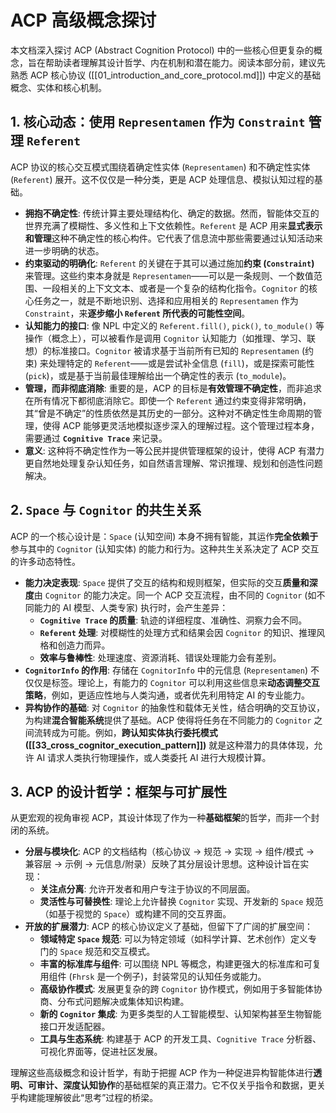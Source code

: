 # ACP 高级概念探讨

本文档深入探讨 ACP (Abstract Cognition Protocol) 中的一些核心但更复杂的概念，旨在帮助读者理解其设计哲学、内在机制和潜在能力。阅读本部分前，建议先熟悉 ACP 核心协议 ([[01_introduction_and_core_protocol.md]]) 中定义的基础概念、实体和核心机制。

## 1. 核心动态：使用 `Representamen` 作为 `Constraint` 管理 `Referent`

ACP 协议的核心交互模式围绕着确定性实体 (`Representamen`) 和不确定性实体 (`Referent`) 展开。这不仅仅是一种分类，更是 ACP 处理信息、模拟认知过程的基础。

*   **拥抱不确定性**: 传统计算主要处理结构化、确定的数据。然而，智能体交互的世界充满了模糊性、多义性和上下文依赖性。`Referent` 是 ACP 用来**显式表示和管理**这种不确定性的核心构件。它代表了信息流中那些需要通过认知活动来进一步明确的状态。
*   **约束驱动的明确化**: `Referent` 的关键在于其可以通过施加**约束 (`Constraint`)** 来管理。这些约束本身就是 `Representamen`——可以是一条规则、一个数值范围、一段相关的上下文文本、或者是一个复杂的结构化指令。`Cognitor` 的核心任务之一，就是不断地识别、选择和应用相关的 `Representamen` 作为 `Constraint`，来**逐步缩小 `Referent` 所代表的可能性空间**。
*   **认知能力的接口**: 像 NPL 中定义的 `Referent.fill()`, `pick()`, `to_module()` 等操作（概念上），可以被看作是调用 `Cognitor` 认知能力（如推理、学习、联想）的标准接口。`Cognitor` 被请求基于当前所有已知的 `Representamen` (约束) 来处理特定的 `Referent`——或是尝试补全信息 (`fill`)，或是探索可能性 (`pick`)，或是基于当前最佳理解给出一个确定性的表示 (`to_module`)。
*   **管理，而非彻底消除**: 重要的是，ACP 的目标是**有效管理不确定性**，而非追求在所有情况下都彻底消除它。即使一个 `Referent` 通过约束变得非常明确，其“曾是不确定”的性质依然是其历史的一部分。这种对不确定性生命周期的管理，使得 ACP 能够更灵活地模拟逐步深入的理解过程。这个管理过程本身，需要通过 **`Cognitive Trace`** 来记录。
*   **意义**: 这种将不确定性作为一等公民并提供管理框架的设计，使得 ACP 有潜力更自然地处理复杂认知任务，如自然语言理解、常识推理、规划和创造性问题解决。

## 2. `Space` 与 `Cognitor` 的共生关系

ACP 的一个核心设计是：`Space` (认知空间) 本身不拥有智能，其运作**完全依赖于**参与其中的 `Cognitor` (认知实体) 的能力和行为。这种共生关系决定了 ACP 交互的许多动态特性。

*   **能力决定表现**: `Space` 提供了交互的结构和规则框架，但实际的交互**质量和深度**由 `Cognitor` 的能力决定。同一个 ACP 交互流程，由不同的 `Cognitor` (如不同能力的 AI 模型、人类专家) 执行时，会产生差异：
    *   **`Cognitive Trace` 的质量**: 轨迹的详细程度、准确性、洞察力会不同。
    *   **`Referent` 处理**: 对模糊性的处理方式和结果会因 `Cognitor` 的知识、推理风格和创造力而异。
    *   **效率与鲁棒性**: 处理速度、资源消耗、错误处理能力会有差别。
*   **`CognitorInfo` 的作用**: 存储在 `CognitorInfo` 中的元信息 (`Representamen`) 不仅仅是标签。理论上，有能力的 `Cognitor` 可以利用这些信息来**动态调整交互策略**，例如，更适应性地与人类沟通，或者优先利用特定 AI 的专业能力。
*   **异构协作的基础**: 对 `Cognitor` 的抽象性和载体无关性，结合明确的交互协议，为构建**混合智能系统**提供了基础。ACP 使得将任务在不同能力的 `Cognitor` 之间流转成为可能。例如，**跨认知实体执行委托模式 ([[33_cross_cognitor_execution_pattern]])** 就是这种潜力的具体体现，允许 AI 请求人类执行物理操作，或人类委托 AI 进行大规模计算。

## 3. ACP 的设计哲学：框架与可扩展性

从更宏观的视角审视 ACP，其设计体现了作为一种**基础框架**的哲学，而非一个封闭的系统。

*   **分层与模块化**: ACP 的文档结构（核心协议 -> 规范 -> 实现 -> 组件/模式 -> 兼容层 -> 示例 -> 元信息/附录）反映了其分层设计思想。这种设计旨在实现：
    *   **关注点分离**: 允许开发者和用户专注于协议的不同层面。
    *   **灵活性与可替换性**: 理论上允许替换 `Cognitor` 实现、开发新的 `Space` 规范（如基于视觉的 `Space`）或构建不同的交互界面。
*   **开放的扩展潜力**: ACP 的核心协议定义了基础，但留下了广阔的扩展空间：
    *   **领域特定 `Space` 规范**: 可以为特定领域（如科学计算、艺术创作）定义专门的 `Space` 规范和交互模式。
    *   **丰富的标准库与组件**: 可以围绕 NPL 等概念，构建更强大的标准库和可复用组件 (`Fhrsk` 是一个例子)，封装常见的认知任务或能力。
    *   **高级协作模式**: 发展更复杂的跨 `Cognitor` 协作模式，例如用于多智能体协商、分布式问题解决或集体知识构建。
    *   **新的 `Cognitor` 集成**: 为更多类型的人工智能模型、认知架构甚至生物智能接口开发适配器。
    *   **工具与生态系统**: 构建基于 ACP 的开发工具、`Cognitive Trace` 分析器、可视化界面等，促进社区发展。

理解这些高级概念和设计哲学，有助于把握 ACP 作为一种促进异构智能体进行**透明、可审计、深度认知协作**的基础框架的真正潜力。它不仅关乎指令和数据，更关乎构建能理解彼此“思考”过程的桥梁。